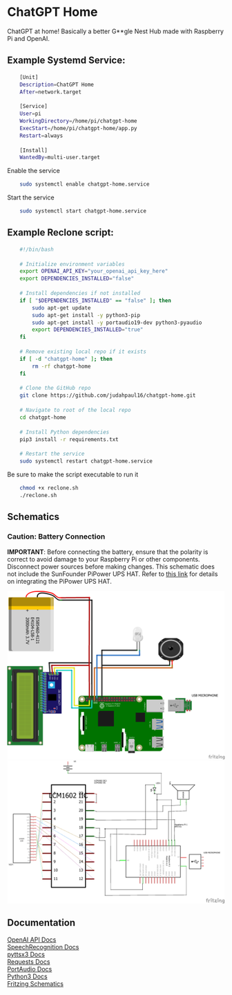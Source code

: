 # ChatGPT Home
ChatGPT at home! Basically a better G**gle Nest Hub made with Raspberry Pi and OpenAI.

## Example Systemd Service:
```bash
    [Unit]
    Description=ChatGPT Home
    After=network.target

    [Service]
    User=pi
    WorkingDirectory=/home/pi/chatgpt-home
    ExecStart=/home/pi/chatgpt-home/app.py
    Restart=always

    [Install]
    WantedBy=multi-user.target
```
Enable the service
```bash
    sudo systemctl enable chatgpt-home.service
```
Start the service
```bash
    sudo systemctl start chatgpt-home.service
```

## Example Reclone script:
``` bash
    #!/bin/bash

    # Initialize environment variables
    export OPENAI_API_KEY="your_openai_api_key_here"
    export DEPENDENCIES_INSTALLED="false"

    # Install dependencies if not installed
    if [ "$DEPENDENCIES_INSTALLED" == "false" ]; then
        sudo apt-get update
        sudo apt-get install -y python3-pip
        sudo apt-get install -y portaudio19-dev python3-pyaudio
        export DEPENDENCIES_INSTALLED="true"
    fi

    # Remove existing local repo if it exists
    if [ -d "chatgpt-home" ]; then
        rm -rf chatgpt-home
    fi

    # Clone the GitHub repo
    git clone https://github.com/judahpaul16/chatgpt-home.git

    # Navigate to root of the local repo
    cd chatgpt-home

    # Install Python dependencies
    pip3 install -r requirements.txt

    # Restart the service
    sudo systemctl restart chatgpt-home.service
```
Be sure to make the script executable to run it
```bash
    chmod +x reclone.sh
    ./reclone.sh
```

## Schematics
### Caution: Battery Connection

**IMPORTANT**: Before connecting the battery, ensure that the polarity is correct to avoid damage to your Raspberry Pi or other components. Disconnect power sources before making changes. This schematic does not include the SunFounder PiPower UPS HAT. Refer to [this link](https://a.co/d/0Jq1sHp) for details on integrating the PiPower UPS HAT.

![Schematics](schematic_bb.png)
![Schematics](schematic_schem.png)

## Documentation
[OpenAI API Docs](https://beta.openai.com/docs/introduction)
<br>
[SpeechRecognition Docs](https://pypi.org/project/SpeechRecognition/)
<br>
[pyttsx3 Docs](https://pypi.org/project/pyttsx3/)
<br>
[Requests Docs](https://pypi.org/project/requests/)
<br>
[PortAudio Docs](http://www.portaudio.com/docs/v19-doxydocs/index.html)
<br>
[Python3 Docs](https://docs.python.org/3/)
<br>
[Fritzing Schematics](https://fritzing.org/)